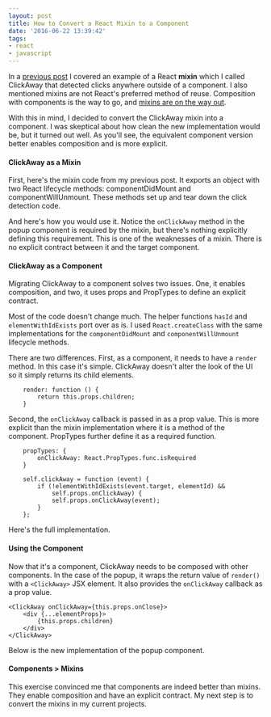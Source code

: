 ```yaml
---
layout: post
title: How to Convert a React Mixin to a Component
date: '2016-06-22 13:39:42'
tags:
- react
- javascript
---
```


In a [previous post](http://joebuschmann.com/react-by-example-mixins/) I covered an example of a React **mixin** which I called ClickAway that detected clicks anywhere outside of a component. I also mentioned mixins are not React's preferred method of reuse. Composition with components is the way to go, and [mixins are on the way out](https://medium.com/@dan_abramov/mixins-are-dead-long-live-higher-order-components-94a0d2f9e750#.rdurthwrj).

With this in mind, I decided to convert the ClickAway mixin into a component. I was skeptical about how clean the new implementation would be, but it turned out well. As you'll see, the equivalent component version better enables composition and is more explicit.

#### ClickAway as a Mixin

First, here's the mixin code from my previous post. It exports an object with two React lifecycle methods: componentDidMount and componentWillUnmount. These methods set up and tear down the click detection code.

<script src="https://gist.github.com/joebuschmann/9a1944ea8c8f36557234.js"></script>

And here's how you would use it. Notice the `onClickAway` method in the popup component is required by the mixin, but there's nothing explicitly defining this requirement. This is one of the weaknesses of a mixin. There is no explicit contract between it and the target component.

<script src="https://gist.github.com/joebuschmann/496739e921fa4fc6d0c4d76aa8c37a70.js"></script>

#### ClickAway as a Component

Migrating ClickAway to a component solves two issues. One, it enables composition, and two, it uses props and PropTypes to define an explicit contract.

Most of the code doesn't change much. The helper functions `hasId` and `elementWithIdExists` port over as is. I used `React.createClass` with the same implementations for the `componentDidMount` and `componentWillUnmount` lifecycle methods.

There are two differences. First, as a component, it needs to have a `render` method. In this case it's simple. ClickAway doesn't alter the look of the UI so it simply returns its child elements.

```
    render: function () {
        return this.props.children;
    }
```

Second, the `onClickAway` callback is passed in as a prop value. This is more explicit than the mixin implementation where it is a method of the component. PropTypes further define it as a required function.

```
    propTypes: {
        onClickAway: React.PropTypes.func.isRequired
    }
```

```
    self.clickAway = function (event) {
        if (!elementWithIdExists(event.target, elementId) &&
            self.props.onClickAway) {
            self.props.onClickAway(event);
        }
    };
```

Here's the full implementation.

<script src="https://gist.github.com/joebuschmann/ec30f22d9bb5a83db6c73691374417db.js"></script>

#### Using the Component

Now that it's a component, ClickAway needs to be composed with other components. In the case of the popup, it wraps the return value of `render()` with a `<ClickAway>` JSX element. It also provides the `onClickAway` callback as a prop value.

```
<ClickAway onClickAway={this.props.onClose}>
    <div {...elementProps}>
        {this.props.children}
    </div>
</ClickAway>
```
Below is the new implementation of the popup component.

<script src="https://gist.github.com/joebuschmann/1c75521aa233fd41fed881eaa8aa69f3.js"></script>

#### Components > Mixins

This exercise convinced me that components are indeed better than mixins. They enable composition and have an explicit contract. My next step is to convert the mixins in my current projects.


